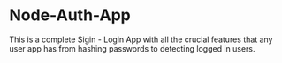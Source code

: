 # Node-Auth-App
This is a complete Sigin - Login App with all the crucial features that any user app has from hashing passwords to detecting logged in users.

